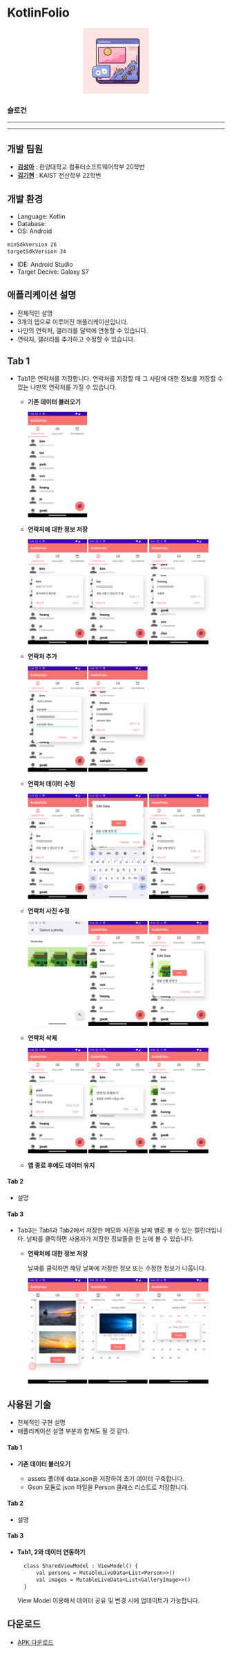 # KotlinFolio
<p align="center"><img src='./app/src/main/res/drawable/logo.png' width="30%"></p>

### 슬로건

***

***


## 개발 팀원

- **[김성아](https://github.com/kimseongah)** : 한양대학교 컴퓨터소프트웨어학부 20학번
- **[김기현](https://github.com/surface03)** : KAIST 전산학부 22학번

## 개발 환경
- Language: Kotlin
- Database: 
- OS: Android

```
minSdkVersion 26
targetSdkVersion 34
```

- IDE: Android Studio
- Target Decive: Galaxy S7


## 애플리케이션 설명
- 전체적인 설명
- 3개의 탭으로 이루어진 애플리케이션입니다.
- 나만의 연락처, 갤러리를 달력에 연동할 수 있습니다.
- 연락처, 갤러리를 추가하고 수정할 수 있습니다.


## Tab 1
- Tab1은 연락처를 저장합니다. 연락처를 저장할 때 그 사람에 대한 정보를 저장할 수 있는 나만의 연락처를 가질 수 있습니다.
    - **기존 데이터 불러오기**
        
        <img src='./images/contact/contact_main.png' width="30%">

    - **연락처에 대한 정보 저장**

        <img src='./images/contact/data1.png' width="30%">
        <img src='./images/contact/data2.png' width="30%">
        <img src='./images/contact/data3.png' width="30%">
    
    - **연락처 추가**
    
        <img src='./images/contact/contact_add.png' width="30%">
        <img src='./images/contact/contact_add_result.png' width="30%">

    - **연락처 데이터 수정**
    
        <img src='./images/contact/edit1.png' width="30%">
        <img src='./images/contact/edit2.png' width="30%">
        <img src='./images/contact/edit3.png' width="30%">

    - **연락처 사진 수정**

        <img src='./images/contact/edit4.png' width="30%">
        <img src='./images/contact/edit5.png' width="30%">
        <img src='./images/contact/edit6.png' width="30%">
    
    - **연락처 삭제**
    
        <img src='./images/contact/delete1.png' width="30%">
        <img src='./images/contact/delete2.png' width="30%">
        <img src='./images/contact/delete3.png' width="30%">

    - **앱 종료 후에도 데이터 유지**


        
#### Tab 2
- 설명
#### Tab 3
- Tab3는 Tab1과 Tab2에서 저장한 메모와 사진을 날짜 별로 볼 수 있는 캘린더입니다. 날짜를 클릭하면 사용자가 저장한 정보들을 한 눈에 볼 수 있습니다.

    - **연락처에 대한 정보 저장**
        
        날짜를 클릭하면 해당 날짜에 저장한 정보 또는 수정한 정보가 나옵니다.

        <img src='./images/calendar/view.png' width="30%">
        <img src='./images/calendar/1:1.png' width="30%">
        <img src='./images/calendar/1:3.png' width="30%">
       

## 사용된 기술
- 전체적인 구현 설명
- 애플리케이션 설명 부분과 합쳐도 될 것 같다.
#### Tab 1
- **기존 데이터 불러오기**
    
    - assets 폴더에 data.json을 저장하여 초기 데이터 구축합니다.
    - Gson 모듈로 json 파일을 Person 클래스 리스트로 저장합니다.
    


#### Tab 2
- 설명
#### Tab 3
- **Tab1, 2와 데이터 연동하기**

        class SharedViewModel : ViewModel() {
            val persons = MutableLiveData<List<Person>>()
            val images = MutableLiveData<List<GalleryImage>>()
        }
    View Model 이용해서 데이터 공유 및 변경 시에 업데이트가 가능합니다.

## 다운로드

- [APK 다운로드](https://www.google.com)
